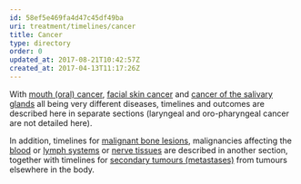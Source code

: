 ```yaml
---
id: 58ef5e469fa4d47c45df49ba
uri: treatment/timelines/cancer
title: Cancer
type: directory
order: 0
updated_at: 2017-08-21T10:42:57Z
created_at: 2017-04-13T11:17:26Z
---
```


<p>With <a href="/treatment/timelines/cancer/mouth-cancer">mouth (oral) cancer</a>,
    <a href="/treatment/timelines/cancer/facial-skin-cancer">facial skin cancer</a>    and <a href="/treatment/timelines/cancer/salivary-gland-cancer">cancer of the salivary glands</a>    all being very different diseases, timelines and outcomes
    are described here in separate sections (laryngeal and oro-pharyngeal
    cancer are not detailed here).</p>
<p>In addition, timelines for <a href="/treatment/timelines/bone-lesion">malignant bone lesions</a>,
    malignancies affecting the <a href="/treatment/timelines/tumour/blood-malignancy">blood</a>    or <a href="/treatment/timelines/tumour/other">lymph systems</a>    or <a href="/treatment/timelines/tumour/other">nerve tissues</a>    are described in another section, together with timelines
    for <a href="/treatment/timelines/tumour/metastases">secondary tumours (metastases)</a>    from tumours elsewhere in the body.</p>
